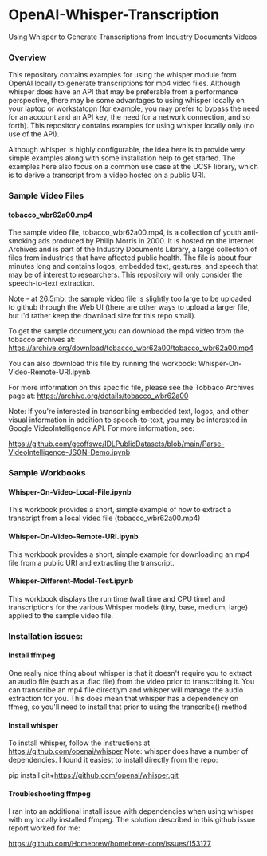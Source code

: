 # OpenAI-Whisper-Transcription
Using Whisper to Generate Transcriptions from Industry Documents Videos

### Overview

This repository contains examples for using the whisper module from OpenAI locally to generate transcriptions for mp4 video files. Although whisper does have an API that may be preferable from a performance perspective, there may be some advantages to using whisper locally on your laptop or workstatopn (for example, you may prefer to bypass the need for an account and an API key, the need for a network connection, and so forth). This repository contains examples for using whisper locally only (no use of the API).  

Although whisper is highly configurable, the idea here is to provide very simple examples along with some installation help to get started. The examples here also focus on a common use case at the UCSF library, which is to derive a transcript from a video hosted on a public URI. 

### Sample Video Files

#### tobacco_wbr62a00.mp4

The sample video file, tobacco_wbr62a00.mp4, is a collection of youth anti-smoking ads produced by Philip Morris in 2000. It is hosted on the Internet Archives and is part of the Industry Documents Library, a large collection of files from industries that have affected public health.  The file is about four minutes long and contains  logos, embedded text, gestures, and speech that may be of interest to researchers. This repository will only consider the speech-to-text extraction. 

Note - at 26.5mb, the sample video file is slightly too large to be uploaded to github through the Web UI (there are other ways to upload a larger file, but I'd rather keep the download size for this repo small). 

To get the sample document,you can download the mp4 video from the tobacco archives at:
https://archive.org/download/tobacco_wbr62a00/tobacco_wbr62a00.mp4

You can also download this file by running the workbook: Whisper-On-Video-Remote-URI.ipynb

For more information on this specific file, please see the Tobbaco Archives page at: 
https://archive.org/details/tobacco_wbr62a00

Note: If you're interested in transcribing embedded text, logos, and other visual information in addition to speech-to-text, you may be interested in Google VideoIntelligence API. For more information, see:

https://github.com/geoffswc/IDLPublicDatasets/blob/main/Parse-VideoIntelligence-JSON-Demo.ipynb

### Sample Workbooks

#### Whisper-On-Video-Local-File.ipynb

This workbook provides a short, simple example of how to extract a transcript from a local video file (tobacco_wbr62a00.mp4)

#### Whisper-On-Video-Remote-URI.ipynb

This workbook provides a short, simple example for downloading an mp4 file from a public URI and extracting the transcript. 

#### Whisper-Different-Model-Test.ipynb

This workbook displays the run time (wall time and CPU time) and transcriptions for the various Whisper models (tiny, base, medium, large) applied to the sample video file. 

### Installation issues:

#### Install ffmpeg

One really nice thing about whisper is that it doesn't require you to extract an audio file (such as a .flac file) from the video prior to transcribing it. You can transcribe an mp4 file directlym and whisper will manage the audio extraction for you. This does mean that whisper has a dependency on ffmeg, so you'll need to install that prior to using the transcribe() method

#### Install whisper

To install whisper, follow the instructions at https://github.com/openai/whisper
Note: whisper does have a number of dependencies. I found it easiest to install directly from the repo:

pip install git+https://github.com/openai/whisper.git 

#### Troubleshooting ffmpeg

I ran into an additional install issue with dependencies when using whisper with my locally installed ffmpeg. The solution described in this github issue report worked for me:

https://github.com/Homebrew/homebrew-core/issues/153177

